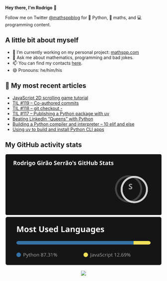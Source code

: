 **Hey there, I'm Rodrigo** 👋

Follow me on Twitter [@mathsppblog][twitter] for 🐍 Python, 🧠 maths, and 💻 programming content.


## A little bit about myself

- 🔭 I’m currently working on my personal project: [mathspp.com](https://mathspp.com)
- 💬 Ask me about mathematics, programming and bad jokes.
- 📫 You can find my contacts [here](https://mathspp.com/about#contacts).
- 😄 Pronouns: he/him/his


## 📖 My most recent articles

<!-- BLOG-POST-LIST:START -->
- [JavaScript 2D scrolling game tutorial](https://mathspp.com/blog/javascript-2d-scrolling-game-tutorial)
- [TIL #119 – Co-authored commits](https://mathspp.com/blog/til/coauthored-commits)
- [TIL #118 – git checkout -](https://mathspp.com/blog/til/git-checkout)
- [TIL #117 – Publishing a Python package with uv](https://mathspp.com/blog/til/publishing-a-python-package-with-uv)
- [Beating LinkedIn “Queens” with Python](https://mathspp.com/blog/beating-linkedin-queens-with-python)
- [Building a Python compiler and interpreter – 10 elif and else](https://mathspp.com/blog/building-a-python-compiler-and-interpreter-10-elif-and-else)
- [Using uv to build and install Python CLI apps](https://mathspp.com/blog/using-uv-to-build-and-install-python-cli-apps)
<!-- BLOG-POST-LIST:END -->


##  My GitHub activity stats

<!-- Thanks to ofek! -->

<img src="general_stats.svg" alt="GitHub Statistics" loading="lazy">

<img src="language_stats.svg" alt="Top Languages" loading="lazy">

<p align='center'><img src='https://visitor-badge.laobi.icu/badge?page_id=RodrigoGiraoSerrao'></p>

[twitter]: https://twitter.com/mathsppblog

